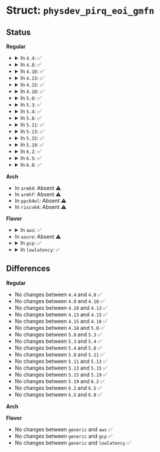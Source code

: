 # Struct: <code>physdev_pirq_eoi_gmfn</code>

## Status
<b>Regular</b>
<ul>
<li>
<details>
<summary>In <code>4.4</code>: ✅</summary>

```c
struct physdev_pirq_eoi_gmfn {
    xen_ulong_t gmfn;
};
```
</details>
</li>
<li>
<details>
<summary>In <code>4.8</code>: ✅</summary>

```c
struct physdev_pirq_eoi_gmfn {
    xen_ulong_t gmfn;
};
```
</details>
</li>
<li>
<details>
<summary>In <code>4.10</code>: ✅</summary>

```c
struct physdev_pirq_eoi_gmfn {
    xen_ulong_t gmfn;
};
```
</details>
</li>
<li>
<details>
<summary>In <code>4.13</code>: ✅</summary>

```c
struct physdev_pirq_eoi_gmfn {
    xen_ulong_t gmfn;
};
```
</details>
</li>
<li>
<details>
<summary>In <code>4.15</code>: ✅</summary>

```c
struct physdev_pirq_eoi_gmfn {
    xen_ulong_t gmfn;
};
```
</details>
</li>
<li>
<details>
<summary>In <code>4.18</code>: ✅</summary>

```c
struct physdev_pirq_eoi_gmfn {
    xen_ulong_t gmfn;
};
```
</details>
</li>
<li>
<details>
<summary>In <code>5.0</code>: ✅</summary>

```c
struct physdev_pirq_eoi_gmfn {
    xen_ulong_t gmfn;
};
```
</details>
</li>
<li>
<details>
<summary>In <code>5.3</code>: ✅</summary>

```c
struct physdev_pirq_eoi_gmfn {
    xen_ulong_t gmfn;
};
```
</details>
</li>
<li>
<details>
<summary>In <code>5.4</code>: ✅</summary>

```c
struct physdev_pirq_eoi_gmfn {
    xen_ulong_t gmfn;
};
```
</details>
</li>
<li>
<details>
<summary>In <code>5.8</code>: ✅</summary>

```c
struct physdev_pirq_eoi_gmfn {
    xen_ulong_t gmfn;
};
```
</details>
</li>
<li>
<details>
<summary>In <code>5.11</code>: ✅</summary>

```c
struct physdev_pirq_eoi_gmfn {
    xen_ulong_t gmfn;
};
```
</details>
</li>
<li>
<details>
<summary>In <code>5.13</code>: ✅</summary>

```c
struct physdev_pirq_eoi_gmfn {
    xen_ulong_t gmfn;
};
```
</details>
</li>
<li>
<details>
<summary>In <code>5.15</code>: ✅</summary>

```c
struct physdev_pirq_eoi_gmfn {
    xen_ulong_t gmfn;
};
```
</details>
</li>
<li>
<details>
<summary>In <code>5.19</code>: ✅</summary>

```c
struct physdev_pirq_eoi_gmfn {
    xen_ulong_t gmfn;
};
```
</details>
</li>
<li>
<details>
<summary>In <code>6.2</code>: ✅</summary>

```c
struct physdev_pirq_eoi_gmfn {
    xen_ulong_t gmfn;
};
```
</details>
</li>
<li>
<details>
<summary>In <code>6.5</code>: ✅</summary>

```c
struct physdev_pirq_eoi_gmfn {
    xen_ulong_t gmfn;
};
```
</details>
</li>
<li>
<details>
<summary>In <code>6.8</code>: ✅</summary>

```c
struct physdev_pirq_eoi_gmfn {
    xen_ulong_t gmfn;
};
```
</details>
</li>
</ul>
<b>Arch</b>
<ul>
<li>
In <code>arm64</code>: Absent ⚠️
</li>
<li>
In <code>armhf</code>: Absent ⚠️
</li>
<li>
In <code>ppc64el</code>: Absent ⚠️
</li>
<li>
In <code>riscv64</code>: Absent ⚠️
</li>
</ul>
<b>Flavor</b>
<ul>
<li>
<details>
<summary>In <code>aws</code>: ✅</summary>

```c
struct physdev_pirq_eoi_gmfn {
    xen_ulong_t gmfn;
};
```
</details>
</li>
<li>
In <code>azure</code>: Absent ⚠️
</li>
<li>
<details>
<summary>In <code>gcp</code>: ✅</summary>

```c
struct physdev_pirq_eoi_gmfn {
    xen_ulong_t gmfn;
};
```
</details>
</li>
<li>
<details>
<summary>In <code>lowlatency</code>: ✅</summary>

```c
struct physdev_pirq_eoi_gmfn {
    xen_ulong_t gmfn;
};
```
</details>
</li>
</ul>

## Differences
<b>Regular</b>
<ul>
<li>
No changes between <code>4.4</code> and <code>4.8</code> ✅
</li>
<li>
No changes between <code>4.8</code> and <code>4.10</code> ✅
</li>
<li>
No changes between <code>4.10</code> and <code>4.13</code> ✅
</li>
<li>
No changes between <code>4.13</code> and <code>4.15</code> ✅
</li>
<li>
No changes between <code>4.15</code> and <code>4.18</code> ✅
</li>
<li>
No changes between <code>4.18</code> and <code>5.0</code> ✅
</li>
<li>
No changes between <code>5.0</code> and <code>5.3</code> ✅
</li>
<li>
No changes between <code>5.3</code> and <code>5.4</code> ✅
</li>
<li>
No changes between <code>5.4</code> and <code>5.8</code> ✅
</li>
<li>
No changes between <code>5.8</code> and <code>5.11</code> ✅
</li>
<li>
No changes between <code>5.11</code> and <code>5.13</code> ✅
</li>
<li>
No changes between <code>5.13</code> and <code>5.15</code> ✅
</li>
<li>
No changes between <code>5.15</code> and <code>5.19</code> ✅
</li>
<li>
No changes between <code>5.19</code> and <code>6.2</code> ✅
</li>
<li>
No changes between <code>6.2</code> and <code>6.5</code> ✅
</li>
<li>
No changes between <code>6.5</code> and <code>6.8</code> ✅
</li>
</ul>
<b>Arch</b>
<ul>
</ul>
<b>Flavor</b>
<ul>
<li>
No changes between <code>generic</code> and <code>aws</code> ✅
</li>
<li>
No changes between <code>generic</code> and <code>gcp</code> ✅
</li>
<li>
No changes between <code>generic</code> and <code>lowlatency</code> ✅
</li>
</ul>

